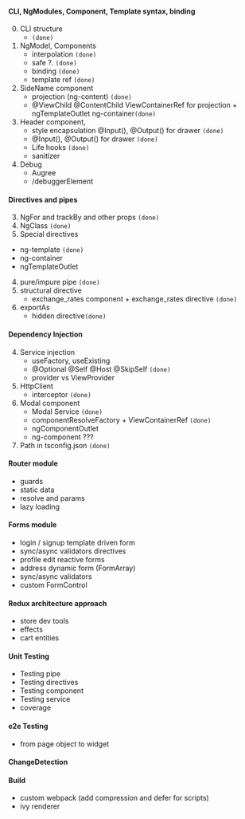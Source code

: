 #### CLI, NgModules, Component, Template syntax, binding
0) CLI structure 
   - `(done)`
1) NgModel, Components 
   - interpolation `(done)`
   - safe ?. `(done)`
   - binding `(done)`
   - template ref `(done)`
1) SideName component 
    - projection (ng-content)  `(done)`
    - @ViewChild @ContentChild ViewContainerRef for projection +  ngTemplateOutlet ng-container`(done)` 
2) Header component, 
   - style encapsulation @Input(), @Output() for drawer `(done)`
   - @Input(), @Output() for drawer `(done)`
   - Life hooks `(done)`
   - sanitizer
3) Debug
    - Augree
    - /debuggerElement   

#### Directives and pipes
3) NgFor and trackBy and other props `(done)`
3) NgClass `(done)`
3) Special directives 
  - ng-template `(done)`
  - ng-container
  - ngTemplateOutlet
4) pure/impure pipe `(done)`
5) structural directive
   - exchange_rates component + exchange_rates directive `(done)`
6) exportAs
   - hidden directive`(done)`

#### Dependency Injection
4) Service injection 
    - useFactory, useExisting
    - @Optional @Self @Host @SkipSelf  `(done)`
    - provider vs ViewProvider
4) HttpClient
    - interceptor `(done)`
4) Modal component
    - Modal Service `(done)`
    - componentResolveFactory + ViewContainerRef `(done)`
    - ngComponentOutlet 
    - ng-component ???
4) Path in tsconfig.json `(done)`    

#### Router module
   - guards 
   - static data
   - resolve and params
   - lazy loading

#### Forms module 
   - login / signup template driven form
   - sync/async validators directives
   - profile edit reactive forms
   - address dynamic form (FormArray)
   - sync/async validators
   - custom FormControl

#### Redux architecture approach
   - store dev tools
   - effects 
   - cart entities 

#### Unit Testing 
   - Testing pipe
   - Testing directives
   - Testing component
   - Testing service
   - coverage

#### e2e Testing
   - from page object to widget


#### ChangeDetection
   

#### Build 
  - custom webpack  (add compression and defer for scripts)
  - ivy renderer 

